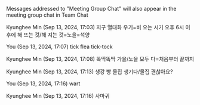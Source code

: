 Messages addressed to "Meeting Group Chat" will also appear in the meeting group chat in Team Chat
 
Kyunghee Min (Sep 13, 2024, 17:03)
지구 열대화
우기=비 오는 시기
오후 6시 이후에
해 뜨는 것/해 지는 것=노을=석양
 
You (Sep 13, 2024, 17:07)
tick
flea
tick-tock
 
Kyunghee Min (Sep 13, 2024, 17:08)
똑딱똑딱
가을/노을
모두 다=처음부터 끝까지
 
Kyunghee Min (Sep 13, 2024, 17:13)
생강 빵
물집 생기다/물집 괜찮아요?
 
You (Sep 13, 2024, 17:16)
wart
 
Kyunghee Min (Sep 13, 2024, 17:16)
사마귀